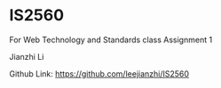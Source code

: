 # IS2560
For Web Technology and Standards class
Assignment 1

Jianzhi Li

Github Link: https://github.com/leejianzhi/IS2560
